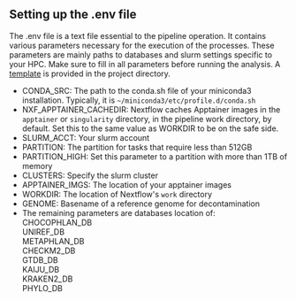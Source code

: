 ## Setting up the .env file
The .env file is a text file essential to the pipeline operation. It contains various parameters necessary for the execution of the processes. These parameters are mainly paths to databases and slurm settings specific to your HPC. Make sure to fill in all parameters before running the analysis. A [template](./.env) is provided in the project directory.

- CONDA_SRC:  The path to the conda.sh file of your miniconda3 installation. Typically, it is `~/miniconda3/etc/profile.d/conda.sh`
- NXF_APPTAINER_CACHEDIR: Nextflow caches Apptainer images in the `apptainer` or `singularity` directory, in the pipeline work directory, by default. Set this to the same value as WORKDIR to be on the safe side.
- SLURM_ACCT: Your slurm account
- PARTITION: The partition for tasks that require less than 512GB
- PARTITION_HIGH: Set this parameter to a partition with more than 1TB of memory
- CLUSTERS: Specify the slurm cluster
- APPTAINER_IMGS: The location of your apptainer images
- WORKDIR: The location of Nextflow's `work` directory 
- GENOME: Basename of a reference genome for decontamination
- The remaining parameters are databases location of:  
CHOCOPHLAN_DB  
UNIREF_DB  
METAPHLAN_DB  
CHECKM2_DB  
GTDB_DB  
KAIJU_DB  
KRAKEN2_DB  
PHYLO_DB  

